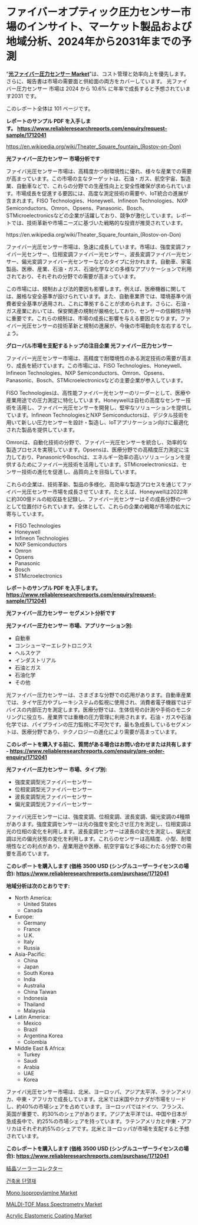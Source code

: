 <p><h1>ファイバーオプティック圧力センサー市場のインサイト、マーケット製品および地域分析、2024年から2031年までの予測</h1></p><p>&ldquo;<strong><a href="https://www.reliableresearchreports.com/fiber-optic-pressure-sensors-r1712041">光ファイバー圧力センサー Market</a></strong>&rdquo;は、コスト管理と効率向上を優先します。 さらに、報告書は市場の需要面と供給面の両方をカバーしています。 光ファイバー圧力センサー 市場は 2024 から 10.6% に年率で成長すると予想されています2031 です。</p>
<p>このレポート全体は 101 ページです。</p>
<p><strong>レポートのサンプル PDF を入手します。&nbsp;<a href="https://www.reliableresearchreports.com/enquiry/request-sample/1712041">https://www.reliableresearchreports.com/enquiry/request-sample/1712041</a></strong></p>
<p><a href="https://en.wikipedia.org/wiki/Theater_Square_fountain_(Rostov-on-Don)">https://en.wikipedia.org/wiki/Theater_Square_fountain_(Rostov-on-Don)</a></p>
<p><strong>光ファイバー圧力センサー 市場分析です</strong></p>
<p><p>ファイバ光圧センサー市場は、高精度かつ耐環境性に優れ、様々な産業での需要が高まっています。この市場の主なターゲットは、石油・ガス、航空宇宙、製造業、自動車などで、これらの分野での生産性向上と安全性確保が求められています。市場成長を促進する要因には、高度な測定技術の需要や、IoT統合の進展が含まれます。FISO Technologies、Honeywell、Infineon Technologies、NXP Semiconductors、Omron、Opsens、Panasonic、Bosch、STMicroelectronicsなどの企業が活躍しており、競争が激化しています。レポートでは、技術革新や市場ニーズに基づいた戦略的な投資が推奨されています。</p></p>
<p>https://en.wikipedia.org/wiki/Theater_Square_fountain_(Rostov-on-Don)</p>
<p><p>ファイバー光圧センサー市場は、急速に成長しています。市場は、強度変調ファイバー光センサー、位相変調ファイバー光センサー、波長変調ファイバー光センサー、偏光変調ファイバー光センサーなどのタイプに分かれます。自動車、家電製品、医療、産業、石油・ガス、石油化学などの多様なアプリケーションで利用されており、それぞれの分野での需要が高まっています。</p><p>この市場には、規制および法的要因も影響します。例えば、医療機器に関しては、厳格な安全基準が設けられています。また、自動車業界では、環境基準や消費者安全基準が適用され、これに準拠することが求められます。さらに、石油・ガス産業においては、保安関連の規制が厳格化しており、センサーの信頼性が特に重要です。これらの規制は、市場の成長に影響を与える要因となります。ファイバー光圧センサーの技術革新と規制の進展が、今後の市場動向を左右するでしょう。</p></p>
<p><strong>グローバル市場を支配するトップの注目企業 光ファイバー圧力センサー</strong></p>
<p><p>ファイバー光圧センサー市場は、高精度で耐環境性のある測定技術の需要が高まり、成長を続けています。この市場には、FISO Technologies、Honeywell、Infineon Technologies、NXP Semiconductors、Omron、Opsens、Panasonic、Bosch、STMicroelectronicsなどの主要企業が参入しています。</p><p>FISO Technologiesは、高性能ファイバー光センサーのリーダーとして、医療や産業用途での圧力測定に特化しています。Honeywellは自社の高度なセンサー技術を活用し、ファイバー光圧センサーを開発し、堅牢なソリューションを提供しています。Infineon TechnologiesとNXP Semiconductorsは、デジタル技術を用いて新しい圧力センサーを設計・製造し、IoTアプリケーション向けに最適化された製品を提供しています。</p><p>Omronは、自動化技術の分野で、ファイバー光圧センサーを統合し、効率的な製造プロセスを実現しています。Opsensは、医療分野での高精度圧力測定に注力しており、PanasonicやBoschは、エネルギー効率の高いソリューションを提供するためにファイバー光技術を活用しています。STMicroelectronicsは、センサー技術の進化を促進し、品質向上を目指しています。</p><p>これらの企業は、技術革新、製品の多様化、高効率な製造プロセスを通じてファイバー光圧センサー市場を成長させています。たとえば、Honeywellは2022年に約300億ドルの総収益を記録し、ファイバー光センサーはその成長分野の一つとして位置付けられています。全体として、これらの企業の戦略が市場の拡大に寄与しています。</p></p>
<p><ul><li>FISO Technologies</li><li>Honeywell</li><li>Infineon Technologies</li><li>NXP Semiconductors</li><li>Omron</li><li>Opsens</li><li>Panasonic</li><li>Bosch</li><li>STMicroelectronics</li></ul></p>
<p><strong>レポートのサンプル PDF を入手します。 <a href="https://www.reliableresearchreports.com/enquiry/request-sample/1712041">https://www.reliableresearchreports.com/enquiry/request-sample/1712041</a></strong></p>
<p><strong>光ファイバー圧力センサー セグメント分析です</strong></p>
<p><strong>光ファイバー圧力センサー 市場、アプリケーション別:</strong></p>
<p><ul><li>自動車</li><li>コンシューマーエレクトロニクス</li><li>ヘルスケア</li><li>インダストリアル</li><li>石油とガス</li><li>石油化学</li><li>その他</li></ul></p>
<p><p>光ファイバー圧力センサーは、さまざまな分野での応用があります。自動車産業では、タイヤ圧力やブレーキシステムの監視に使用され、消費者電子機器ではデバイスの内部圧力を測定します。医療分野では、生体信号の計測や手術のモニタリングに役立ち、産業界では重機の圧力管理に利用されます。石油・ガスや石油化学では、パイプラインの圧力監視に不可欠です。最も急成長しているセグメントは、医療分野であり、テクノロジーの進化により需要が高まっています。</p></p>
<p><strong>このレポートを購入する前に、質問がある場合はお問い合わせまたは共有します - <a href="https://www.reliableresearchreports.com/enquiry/pre-order-enquiry/1712041">https://www.reliableresearchreports.com/enquiry/pre-order-enquiry/1712041</a></strong></p>
<p><strong>光ファイバー圧力センサー 市場、タイプ別:</strong></p>
<p><ul><li>強度変調型光ファイバーセンサー</li><li>位相変調型光ファイバーセンサー</li><li>波長変調型光ファイバーセンサー</li><li>偏光変調型光ファイバーセンサー</li></ul></p>
<p><p>ファイバ光圧センサーには、強度変調、位相変調、波長変調、偏光変調の4種類があります。強度変調センサーは光の強度を変化させ圧力を測定し、位相変調は光の位相の変化を利用します。波長変調センサーは波長の変化を測定し、偏光変調は光の偏光状態の変化を利用します。これらのセンサーは高精度、小型、耐環境性などの利点があり、産業用途や医療、航空宇宙など多岐にわたる分野での需要を高めています。</p></p>
<p><strong>このレポートを購入します (価格 3500 USD (シングルユーザーライセンスの場合): <a href="https://www.reliableresearchreports.com/purchase/1712041">https://www.reliableresearchreports.com/purchase/1712041</a></strong></p>
<p><strong>地域分析は次のとおりです:</strong></p>
<p><ul>
    <li>
        North America:
        <ul>
            <li>United States</li>
            <li>Canada</li>
        </ul>
    </li>
    <li>
        Europe:
        <ul>
            <li>Germany</li>
            <li>France</li>
            <li>U.K.</li>
            <li>Italy</li>
            <li>Russia</li>
        </ul>
    </li>
    <li>
        Asia-Pacific:
        <ul>
            <li>China</li>
            <li>Japan</li>
            <li>South Korea</li>
            <li>India</li>
            <li>Australia</li>
            <li>China Taiwan</li>
            <li>Indonesia</li>
            <li>Thailand</li>
            <li>Malaysia</li>
        </ul>
    </li>
    <li>
        Latin America:
        <ul>
            <li>Mexico</li>
            <li>Brazil</li>
            <li>Argentina Korea</li>
            <li>Colombia</li>
        </ul>
    </li>
    <li>
        Middle East & Africa:
        <ul>
            <li>Turkey</li>
            <li>Saudi</li>
            <li>Arabia</li>
            <li>UAE</li>
            <li>Korea</li>
        </ul>
    </li>
    </ul></p>
<p><p>ファイバ光圧センサー市場は、北米、ヨーロッパ、アジア太平洋、ラテンアメリカ、中東・アフリカで成長しています。北米では米国やカナダが市場をリードし、約40%の市場シェアを占めています。ヨーロッパではドイツ、フランス、英国が重要で、約30%のシェアがあります。アジア太平洋では、中国や日本が急成長中で、約25%の市場シェアを持っています。ラテンアメリカと中東・アフリカはそれぞれ約5%のシェアです。北米とヨーロッパが市場を支配すると予想されています。</p></p>
<p><strong>このレポートを購入します (価格 3500 USD (シングルユーザーライセンスの場合): <a href="https://www.reliableresearchreports.com/purchase/1712041">https://www.reliableresearchreports.com/purchase/1712041</a></strong></p>
<p><p><a href="https://medium.com/@aminohtc4/crystalline-solar-collectors-market-%E3%81%AE%E3%82%B0%E3%83%AD%E3%83%BC%E3%83%90%E3%83%AB%E5%B8%82%E5%A0%B4%E6%A6%82%E8%A6%81%E3%81%AF-%E4%B8%96%E7%95%8C%E3%81%8A%E3%82%88%E3%81%B3%E4%B8%BB%E8%A6%81%E5%B8%82%E5%A0%B4%E3%81%AB%E3%81%8A%E3%81%91%E3%82%8B%E6%A5%AD%E7%95%8C%E3%81%AB%E5%BD%B1%E9%9F%BF%E3%82%92%E4%B8%8E%E3%81%88%E3%82%8B%E4%B8%BB%E8%A6%81%E3%81%AA%E3%83%88%E3%83%AC%E3%83%B3%E3%83%89%E3%81%AB%E3%81%A4%E3%81%84%E3%81%A6-%E7%8B%AC%E8%87%AA%E3%81%AE%E8%A6%96%E7%82%B9%E3%82%92%E6%8F%90%E4%BE%9B%E3%81%97%E3%81%BE%E3%81%99-0aee9e30d20b">結晶ソーラーコレクター</a></p><p><a href="https://medium.com/@conradkirrlin76575/architectural-insulation-material-market-%EC%9D%98-%EA%B8%80%EB%A1%9C%EB%B2%8C-%EC%8B%9C%EC%9E%A5-%EA%B0%9C%EC%9A%94%EB%8A%94-%EC%A0%84-%EC%84%B8%EA%B3%84-%EB%B0%8F-%EC%A3%BC%EC%9A%94-%EC%8B%9C%EC%9E%A5%EC%9D%98-%EC%82%B0%EC%97%85%EC%97%90-%EC%98%81%ED%96%A5%EC%9D%84-%EB%AF%B8%EC%B9%98%EB%8A%94-%EC%A3%BC%EC%9A%94-%ED%8A%B8%EB%A0%8C%EB%93%9C%EC%97%90-%EB%8C%80%ED%95%9C-%EB%8F%85%ED%8A%B9%ED%95%9C-fef426426542">건축용 단열재</a></p><p><a href="https://issuu.com/reportprime-2/docs/mono-isopropylamine-market-size-203_68fcd323b2c966">Mono IsopropylamIne Market</a></p><p><a href="https://github.com/NasrinKhan99/Market-Research-Report-List-1/blob/main/maldi-tof-mass-spectrometry-market.md">MALDI-TOF Mass Spectrometry Market</a></p><p><a href="https://issuu.com/reportprime-2/docs/acrylic-elastomeric-coating-market-_6fe93ccc3988ae">Acrylic Elastomeric Coating Market</a></p></p>